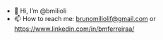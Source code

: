 - 👋 Hi, I’m @bmilioli
- 📫 How to reach me: brunomiliolif@gmail.com or https://www.linkedin.com/in/bmferreiraa/


<!---
bmilioli/bmilioli is a ✨ special ✨ repository because its `README.md` (this file) appears on your GitHub profile.
You can click the Preview link to take a look at your changes.
--->
